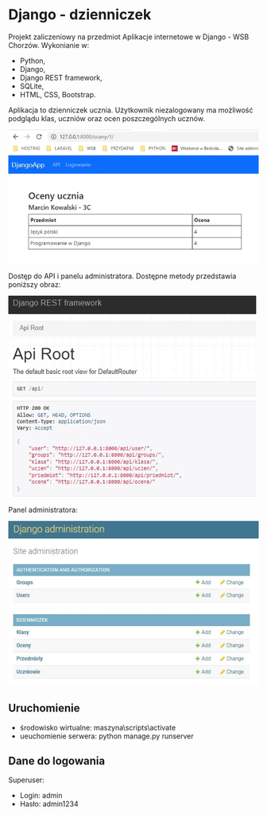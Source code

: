 # Django - dzienniczek

Projekt zaliczeniowy na przedmiot Aplikacje internetowe w Django - WSB Chorzów. Wykonianie w:
- Python,
- Django,
- Django REST framework,
- SQLite,
- HTML, CSS, Bootstrap.

Aplikacja to dzienniczek ucznia. Użytkownik niezalogowany ma możliwość podglądu klas, uczniów oraz ocen poszczególnych ucznów.

![Dzienniczek ucznia](https://github.com/martinezart87/Django-dzienniczek/blob/master/images/Screenshot_2.jpg)

Dostęp do API i panelu administratora. Dostępne metody przedstawia poniższy obraz:

![Django REST framework](https://github.com/martinezart87/Django-dzienniczek/blob/master/images/Screenshot_1.jpg)

Panel administratora:

![Panel administratora](https://github.com/martinezart87/Django-dzienniczek/blob/master/images/Screenshot_3.jpg)

## Uruchomienie

- środowisko wirtualne: maszyna\scripts\activate
- ueuchomienie serwera: python manage.py runserver

## Dane do logowania

Superuser:
- Login: admin
- Hasło: admin1234